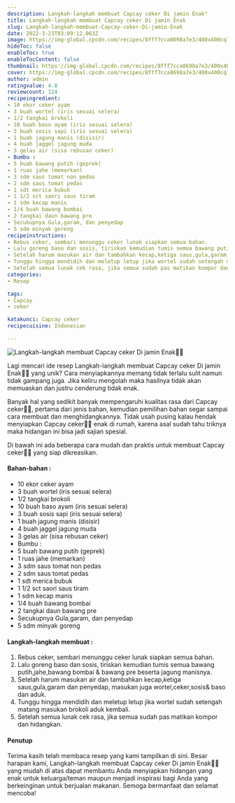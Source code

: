 ```yaml
---
description: Langkah-langkah membuat Capcay ceker Di jamin Enak"
title: Langkah-langkah membuat Capcay ceker Di jamin Enak
slug: Langkah-langkah-membuat-Capcay-ceker-Di-jamin-Enak
date: 2022-3-23T03:09:12.063Z
image: https://img-global.cpcdn.com/recipes/8fff7cca8698a7e3/400x400cq70/photo.jpg
hideToc: false
enableToc: true
enableTocContent: false
thumbnail: https://img-global.cpcdn.com/recipes/8fff7cca8698a7e3/400x400cq70/photo.jpg
cover: https://img-global.cpcdn.com/recipes/8fff7cca8698a7e3/400x400cq70/photo.jpg
author: admin
ratingvalue: 4.8
reviewcount: 124
recipeingredient:
- 10 ekor ceker ayam
- 3 buah wortel (iris sesuai selera)
- 1/2 tangkai brokoli
- 10 buah baso ayam (iris sesuai selera)
- 3 buah sosis sapi (iris sesuai selera)
- 1 buah jagung manis (disisir)
- 4 buah jaggel jagung muda
- 3 gelas air (sisa rebusan ceker)
- Bumbu :
- 5 buah bawang putih (geprek)
- 1 ruas jahe (memarkan)
- 3 sdm saus tomat non pedas
- 2 sdm saus tomat pedas
- 1 sdt merica bubuk
- 1 1/2 sct saori saus tiram
- 1 sdm kecap manis
- 1/4 buah bawang bombai
- 2 tangkai daun bawang pre
- Secukupnya Gula,garam, dan penyedap
- 5 sdm minyak goreng
recipeinstructions:
- Rebus ceker, sembari menunggu ceker lunak siapkan semua bahan.
- Lalu goreng baso dan sosis, tiriskan kemudian tumis semua bawang putih,jahe,bawang bombai & bawang pre beserta jagung manisnya.
- Setelah harum masukan air dan tambahkan kecap,ketiga saus,gula,garam dan penyedap, masukan juga wortel,ceker,sosis& baso dan aduk.
- Tunggu hingga mendidih dan meletup letup jika wortel sudah setengah matang masukan brokoli aduk kembali.
- Setelah semua lunak cek rasa, jika semua sudah pas matikan kompor dan hidangkan.
categories:
- Resep

tags:
- Capcay
- ceker

katakunci: Capcay ceker
recipecuisine: Indonesian

---
```


![Langkah-langkah membuat Capcay ceker Di jamin Enak👩‍🍳](https://img-global.cpcdn.com/recipes/8fff7cca8698a7e3/400x400cq70/photo.jpg)

Lagi mencari ide resep Langkah-langkah membuat Capcay ceker Di jamin Enak👩‍🍳 yang unik? Cara menyiapkannya memang tidak terlalu sulit namun tidak gampang juga. Jika keliru mengolah maka hasilnya tidak akan memuaskan dan justru cenderung tidak enak.

Banyak hal yang sedikit banyak mempengaruhi kualitas rasa dari Capcay ceker👩‍🍳, pertama dari jenis bahan, kemudian pemilihan bahan segar sampai cara membuat dan menghidangkannya. Tidak usah pusing kalau hendak menyiapkan Capcay ceker👩‍🍳 enak di rumah, karena asal sudah tahu triknya maka hidangan ini bisa jadi sajian spesial.

Di bawah ini ada beberapa cara mudah dan praktis untuk membuat Capcay ceker👩‍🍳 yang siap dikreasikan.

<!--inarticleads1-->

#### Bahan-bahan :

- 10 ekor ceker ayam
- 3 buah wortel (iris sesuai selera)
- 1/2 tangkai brokoli
- 10 buah baso ayam (iris sesuai selera)
- 3 buah sosis sapi (iris sesuai selera)
- 1 buah jagung manis (disisir)
- 4 buah jaggel jagung muda
- 3 gelas air (sisa rebusan ceker)
- Bumbu :
- 5 buah bawang putih (geprek)
- 1 ruas jahe (memarkan)
- 3 sdm saus tomat non pedas
- 2 sdm saus tomat pedas
- 1 sdt merica bubuk
- 1 1/2 sct saori saus tiram
- 1 sdm kecap manis
- 1/4 buah bawang bombai
- 2 tangkai daun bawang pre
- Secukupnya Gula,garam, dan penyedap
- 5 sdm minyak goreng

<!--inarticleads2-->

#### Langkah-langkah membuat :

1. Rebus ceker, sembari menunggu ceker lunak siapkan semua bahan.
1. Lalu goreng baso dan sosis, tiriskan kemudian tumis semua bawang putih,jahe,bawang bombai & bawang pre beserta jagung manisnya.
1. Setelah harum masukan air dan tambahkan kecap,ketiga saus,gula,garam dan penyedap, masukan juga wortel,ceker,sosis& baso dan aduk.
1. Tunggu hingga mendidih dan meletup letup jika wortel sudah setengah matang masukan brokoli aduk kembali.
1. Setelah semua lunak cek rasa, jika semua sudah pas matikan kompor dan hidangkan.

#### Penutup

Terima kasih telah membaca resep yang kami tampilkan di sini. Besar harapan kami, Langkah-langkah membuat Capcay ceker Di jamin Enak👩‍🍳 yang mudah di atas dapat membantu Anda menyiapkan hidangan yang enak untuk keluarga/teman maupun menjadi inspirasi bagi Anda yang berkeinginan untuk berjualan makanan. Semoga bermanfaat dan selamat mencoba!